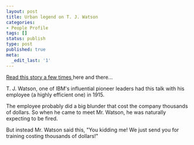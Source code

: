```yaml
---
layout: post
title: Urban legend on T. J. Watson
categories:
- People Profile
tags: []
status: publish
type: post
published: true
meta:
  _edit_last: '1'
---
```

[Read this story a few times ](http://www.abc.net.au/catapult/indepth/s1330199.htm)here and there...

T. J. Watson, one of IBM's influential pioneer leaders had this talk with his employee (a highly efficient one) in 1915.

The employee probably did a big blunder that cost the company thousands of dollars. So when he came to meet Mr. Watson, he was naturally expecting to be fired.

But instead Mr. Watson said this, "You kidding me! We just send you for training costing thousands of dollars!"
